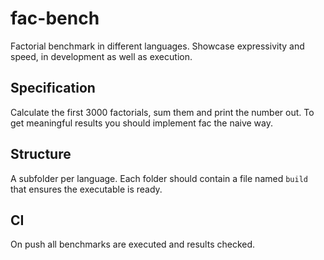 # fac-bench

Factorial benchmark in different languages. Showcase expressivity and speed, in
development as well as execution.

## Specification

Calculate the first 3000 factorials, sum them and print the number out. To get
meaningful results you should implement fac the naive way.

## Structure

A subfolder per language. Each folder should contain a file named `build` that
ensures the executable is ready.

## CI

On push all benchmarks are executed and results checked.

